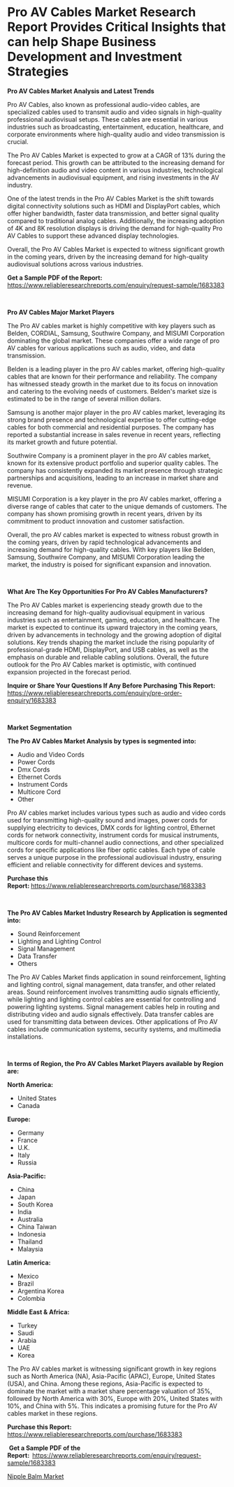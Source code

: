 <p><h1>Pro AV Cables Market Research Report Provides Critical Insights that can help Shape Business Development and Investment Strategies</h1></p><p><strong>Pro AV Cables Market Analysis and Latest Trends</strong></p>
<p><p>Pro AV Cables, also known as professional audio-video cables, are specialized cables used to transmit audio and video signals in high-quality professional audiovisual setups. These cables are essential in various industries such as broadcasting, entertainment, education, healthcare, and corporate environments where high-quality audio and video transmission is crucial.</p><p>The Pro AV Cables Market is expected to grow at a CAGR of 13% during the forecast period. This growth can be attributed to the increasing demand for high-definition audio and video content in various industries, technological advancements in audiovisual equipment, and rising investments in the AV industry.</p><p>One of the latest trends in the Pro AV Cables Market is the shift towards digital connectivity solutions such as HDMI and DisplayPort cables, which offer higher bandwidth, faster data transmission, and better signal quality compared to traditional analog cables. Additionally, the increasing adoption of 4K and 8K resolution displays is driving the demand for high-quality Pro AV Cables to support these advanced display technologies.</p><p>Overall, the Pro AV Cables Market is expected to witness significant growth in the coming years, driven by the increasing demand for high-quality audiovisual solutions across various industries.</p></p>
<p><strong>Get a Sample PDF of the Report:&nbsp;</strong> <a href="https://www.reliableresearchreports.com/enquiry/request-sample/1683383">https://www.reliableresearchreports.com/enquiry/request-sample/1683383</a></p>
<p>&nbsp;</p>
<p><strong>Pro AV Cables Major Market Players</strong></p>
<p><p>The Pro AV cables market is highly competitive with key players such as Belden, CORDIAL, Samsung, Southwire Company, and MISUMI Corporation dominating the global market. These companies offer a wide range of pro AV cables for various applications such as audio, video, and data transmission.</p><p>Belden is a leading player in the pro AV cables market, offering high-quality cables that are known for their performance and reliability. The company has witnessed steady growth in the market due to its focus on innovation and catering to the evolving needs of customers. Belden's market size is estimated to be in the range of several million dollars.</p><p>Samsung is another major player in the pro AV cables market, leveraging its strong brand presence and technological expertise to offer cutting-edge cables for both commercial and residential purposes. The company has reported a substantial increase in sales revenue in recent years, reflecting its market growth and future potential.</p><p>Southwire Company is a prominent player in the pro AV cables market, known for its extensive product portfolio and superior quality cables. The company has consistently expanded its market presence through strategic partnerships and acquisitions, leading to an increase in market share and revenue.</p><p>MISUMI Corporation is a key player in the pro AV cables market, offering a diverse range of cables that cater to the unique demands of customers. The company has shown promising growth in recent years, driven by its commitment to product innovation and customer satisfaction.</p><p>Overall, the pro AV cables market is expected to witness robust growth in the coming years, driven by rapid technological advancements and increasing demand for high-quality cables. With key players like Belden, Samsung, Southwire Company, and MISUMI Corporation leading the market, the industry is poised for significant expansion and innovation.</p></p>
<p>&nbsp;</p>
<p><strong>What Are The Key Opportunities For Pro AV Cables Manufacturers?</strong></p>
<p><p>The Pro AV Cables market is experiencing steady growth due to the increasing demand for high-quality audiovisual equipment in various industries such as entertainment, gaming, education, and healthcare. The market is expected to continue its upward trajectory in the coming years, driven by advancements in technology and the growing adoption of digital solutions. Key trends shaping the market include the rising popularity of professional-grade HDMI, DisplayPort, and USB cables, as well as the emphasis on durable and reliable cabling solutions. Overall, the future outlook for the Pro AV Cables market is optimistic, with continued expansion projected in the forecast period.</p></p>
<p><strong>Inquire or Share Your Questions If Any Before Purchasing This Report:</strong> <a href="https://www.reliableresearchreports.com/enquiry/pre-order-enquiry/1683383">https://www.reliableresearchreports.com/enquiry/pre-order-enquiry/1683383</a></p>
<p>&nbsp;</p>
<p><strong>Market Segmentation</strong></p>
<p><strong>The Pro AV Cables Market Analysis by types is segmented into:</strong></p>
<p><ul><li>Audio and Video Cords</li><li>Power Cords</li><li>Dmx Cords</li><li>Ethernet Cords</li><li>Instrument Cords</li><li>Multicore Cord</li><li>Other</li></ul></p>
<p><p>Pro AV cables market includes various types such as audio and video cords used for transmitting high-quality sound and images, power cords for supplying electricity to devices, DMX cords for lighting control, Ethernet cords for network connectivity, instrument cords for musical instruments, multicore cords for multi-channel audio connections, and other specialized cords for specific applications like fiber optic cables. Each type of cable serves a unique purpose in the professional audiovisual industry, ensuring efficient and reliable connectivity for different devices and systems.</p></p>
<p><strong>Purchase this Report:&nbsp;</strong><a href="https://www.reliableresearchreports.com/purchase/1683383">https://www.reliableresearchreports.com/purchase/1683383</a></p>
<p>&nbsp;</p>
<p><strong>The Pro AV Cables Market Industry Research by Application is segmented into:</strong></p>
<p><ul><li>Sound Reinforcement</li><li>Lighting and Lighting Control</li><li>Signal Management</li><li>Data Transfer</li><li>Others</li></ul></p>
<p><p>The Pro AV Cables Market finds application in sound reinforcement, lighting and lighting control, signal management, data transfer, and other related areas. Sound reinforcement involves transmitting audio signals efficiently, while lighting and lighting control cables are essential for controlling and powering lighting systems. Signal management cables help in routing and distributing video and audio signals effectively. Data transfer cables are used for transmitting data between devices. Other applications of Pro AV cables include communication systems, security systems, and multimedia installations.</p></p>
<p>&nbsp;</p>
<p><strong>In terms of Region, the Pro AV Cables Market Players available by Region are:</strong></p>
<p>
    <p> <strong> North America: </strong>
        <ul>
            <li>United States</li>
            <li>Canada</li>
        </ul>
        </p> 
    <p> <strong> Europe: </strong>
        <ul>
            <li>Germany</li>
            <li>France</li>
            <li>U.K.</li>
            <li>Italy</li>
            <li>Russia</li>
        </ul>
        </p> 
    <p> <strong> Asia-Pacific: </strong>
        <ul>
            <li>China</li>
            <li>Japan</li>
            <li>South Korea</li>
            <li>India</li>
            <li>Australia</li>
            <li>China Taiwan</li>
            <li>Indonesia</li>
            <li>Thailand</li>
            <li>Malaysia</li>
        </ul>
        </p> 
    <p> <strong> Latin America: </strong>
        <ul>
            <li>Mexico</li>
            <li>Brazil</li>
            <li>Argentina Korea</li>
            <li>Colombia</li>
        </ul>
        </p> 
    <p> <strong> Middle East & Africa: </strong>
        <ul>
            <li>Turkey</li>
            <li>Saudi</li>
            <li>Arabia</li>
            <li>UAE</li>
            <li>Korea</li>
        </ul>
    </p>
    </p>
<p><p>The Pro AV cables market is witnessing significant growth in key regions such as North America (NA), Asia-Pacific (APAC), Europe, United States (USA), and China. Among these regions, Asia-Pacific is expected to dominate the market with a market share percentage valuation of 35%, followed by North America with 30%, Europe with 20%, United States with 10%, and China with 5%. This indicates a promising future for the Pro AV cables market in these regions.</p></p>
<p><strong>Purchase this Report: </strong><a href="https://www.reliableresearchreports.com/purchase/1683383">https://www.reliableresearchreports.com/purchase/1683383</a></p>
<p>&nbsp;<strong>Get a Sample PDF of the Report:&nbsp;&nbsp;</strong><a href="https://www.reliableresearchreports.com/enquiry/request-sample/1683383">https://www.reliableresearchreports.com/enquiry/request-sample/1683383</a></p>
<p><strong></strong></p>
<p><p><a href="https://github.com/lbird53714/Market-Research-Report-List-3/blob/main/nipple-balm-market.md">Nipple Balm Market</a></p></p>